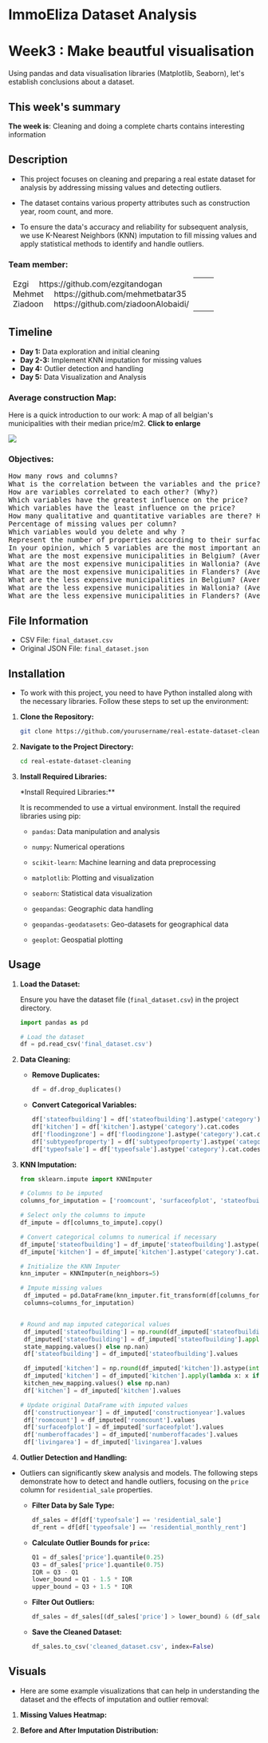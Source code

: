 # ImmoEliza Dataset Analysis

# Week3 : Make beautful visualisation
Using pandas and data visualisation libraries (Matplotlib, Seaborn), let's establish conclusions about a dataset.

## This week's summary

**The week is**: Cleaning and doing a complete charts contains interesting information  

## Description

- This project focuses on cleaning and preparing a real estate dataset for analysis by addressing missing values and detecting outliers.

- The dataset contains various property attributes such as construction year, room count, and more.

- To ensure the data's accuracy and reliability for subsequent analysis, we use K-Nearest Neighbors (KNN) imputation to fill missing values and apply statistical methods to identify and handle outliers.


### Team member:  

<table style="width: 100%;" >
<tbody>
<tr>
<td style="border: 1px solid #ffffff00" width="90%">
Ezgi <img src="https://raw.githubusercontent.com/Joffreybvn/challenge-collecting-data/master/docs/arrow.svg" width="12"> https://github.com/ezgitandogan <br>
Mehmet <img src="https://raw.githubusercontent.com/Joffreybvn/challenge-collecting-data/master/docs/arrow.svg" width="12"> https://github.com/mehmetbatar35 <br>
Ziadoon <img src="https://raw.githubusercontent.com/Joffreybvn/challenge-collecting-data/master/docs/arrow.svg" width="12"> https://github.com/ziadoonAlobaidi/
</td>
<td>

</td>
</tr>
</tbody>
</table>

## Timeline

- **Day 1:** Data exploration and initial cleaning
- **Day 2-3:** Implement KNN imputation for missing values
- **Day 4:** Outlier detection and handling
- **Day 5:** Data Visualization and Analysis


### Average construction Map:
Here is a quick introduction to our work: A map of all belgian's municipalities with their median price/m2. **Click to enlarge**

<img src="https://github.com/ziadoonAlobaidi/immoMeZgZd/blob/main/Untitled.png">


### Objectives:
<pre>
How many rows and columns?
What is the correlation between the variables and the price? (Why might that be?)
How are variables correlated to each other? (Why?)
Which variables have the greatest influence on the price?
Which variables have the least influence on the price?
How many qualitative and quantitative variables are there? How would you transform these values into numerical values?
Percentage of missing values per column?
Which variables would you delete and why ?
Represent the number of properties according to their surface using a histogram.
In your opinion, which 5 variables are the most important and why?
What are the most expensive municipalities in Belgium? (Average price, median price, price per square meter)
What are the most expensive municipalities in Wallonia? (Average price, median price, price per square meter)
What are the most expensive municipalities in Flanders? (Average price, median price, price per square meter)
What are the less expensive municipalities in Belgium? (Average price, median price, price per square meter)
What are the less expensive municipalities in Wallonia? (Average price, median price, price per square meter)
What are the less expensive municipalities in Flanders? (Average price, median price, price per square meter)
</pre>


## File Information

- CSV File: `final_dataset.csv`
- Original JSON File: `final_dataset.json`

## Installation

- To work with this project, you need to have Python installed along with the necessary libraries. Follow these steps to set up the environment:

1. **Clone the Repository:**

   ```bash
   git clone https://github.com/yourusername/real-estate-dataset-cleaning.git
   ```

2. **Navigate to the Project Directory:**

   ```bash
   cd real-estate-dataset-cleaning
   ```

3. **Install Required Libraries:**

   \*Install Required Libraries:\*\*

   It is recommended to use a virtual environment. Install the required libraries using pip:

   - `pandas`: Data manipulation and analysis

   - `numpy`: Numerical operations

   - `scikit-learn`: Machine learning and data preprocessing

   - `matplotlib`: Plotting and visualization

   - `seaborn`: Statistical data visualization

   - `geopandas`: Geographic data handling

   - `geopandas-geodatasets`: Geo-datasets for geographical data

   - `geoplot`: Geospatial plotting

## Usage

1. **Load the Dataset:**

   Ensure you have the dataset file (`final_dataset.csv`) in the project directory.

   ```python
   import pandas as pd

   # Load the dataset
   df = pd.read_csv('final_dataset.csv')
   ```

2. **Data Cleaning:**

   - **Remove Duplicates:**

     ```python
     df = df.drop_duplicates()
     ```

   - **Convert Categorical Variables:**

     ```python
     df['stateofbuilding'] = df['stateofbuilding'].astype('category').cat.codes
     df['kitchen'] = df['kitchen'].astype('category').cat.codes
     df['floodingzone'] = df['floodingzone'].astype('category').cat.codes
     df['subtypeofproperty'] = df['subtypeofproperty'].astype('category').cat.codes
     df['typeofsale'] = df['typeofsale'].astype('category').cat.codes
     ```

3. **KNN Imputation:**

   ```python
   from sklearn.impute import KNNImputer

   # Columns to be imputed
   columns_for_imputation = ['roomcount', 'surfaceofplot', 'stateofbuilding', 'numberoffacades', 'livingarea', 'bedroomcount', 'bathroomcount', 'constructionyear', 'price', 'kitchen']

   # Select only the columns to impute
   df_impute = df[columns_to_impute].copy()

   # Convert categorical columns to numerical if necessary
   df_impute['stateofbuilding'] = df_impute['stateofbuilding'].astype('category').cat.codes
   df_impute['kitchen'] = df_impute['kitchen'].astype('category').cat.codes

   # Initialize the KNN Imputer
   knn_imputer = KNNImputer(n_neighbors=5)

   # Impute missing values
    df_imputed = pd.DataFrame(knn_imputer.fit_transform(df[columns_for_imputation]),
    columns=columns_for_imputation)


   # Round and map imputed categorical values
    df_imputed['stateofbuilding'] = np.round(df_imputed['stateofbuilding']).astype(int)
    df_imputed['stateofbuilding'] = df_imputed['stateofbuilding'].apply(lambda x: x if x in
    state_mapping.values() else np.nan)
    df['stateofbuilding'] = df_imputed['stateofbuilding'].values

    df_imputed['kitchen'] = np.round(df_imputed['kitchen']).astype(int)
    df_imputed['kitchen'] = df_imputed['kitchen'].apply(lambda x: x if x in
    kitchen_new_mapping.values() else np.nan)
    df['kitchen'] = df_imputed['kitchen'].values

   # Update original DataFrame with imputed values
    df['constructionyear'] = df_imputed['constructionyear'].values
    df['roomcount'] = df_imputed['roomcount'].values
    df['surfaceofplot'] = df_imputed['surfaceofplot'].values
    df['numberoffacades'] = df_imputed['numberoffacades'].values
    df['livingarea'] = df_imputed['livingarea'].values
   ```

4. **Outlier Detection and Handling:**

- Outliers can significantly skew analysis and models. The following steps demonstrate how to detect and handle outliers, focusing on the `price` column for `residential_sale` properties.

  - **Filter Data by Sale Type:**

    ```python
    df_sales = df[df['typeofsale'] == 'residential_sale']
    df_rent = df[df['typeofsale'] == 'residential_monthly_rent']
    ```

  - **Calculate Outlier Bounds for `price`:**

    ```python
    Q1 = df_sales['price'].quantile(0.25)
    Q3 = df_sales['price'].quantile(0.75)
    IQR = Q3 - Q1
    lower_bound = Q1 - 1.5 * IQR
    upper_bound = Q3 + 1.5 * IQR
    ```

  - **Filter Out Outliers:**

    ```python
    df_sales = df_sales[(df_sales['price'] > lower_bound) & (df_sales['price'] < upper_bound)]
    ```

  - **Save the Cleaned Dataset:**

    ```python
    df_sales.to_csv('cleaned_dataset.csv', index=False)
    ```

## Visuals

- Here are some example visualizations that can help in understanding the dataset and the effects of imputation and outlier removal:

1. **Missing Values Heatmap:**

2. **Before and After Imputation Distribution:**


